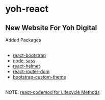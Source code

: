 # yoh-react
<h2>New Website For Yoh Digital</h2>
<p>Added Packages<p>
<ul><br/>
  <li><a href="https://react-bootstrap.github.io/">react-bootstrap</a></li>
  <li><a href="https://github.com/sass/node-sass">node-sass</a></li>
  <li><a href="https://www.npmjs.com/package/react-helmet">react-helmet</a></li>
  <li><a href="https://www.npmjs.com/package/react-router-dom">react-router-dom</a></li>
   <li><a href="https://getbootstrap.com/docs/4.4/getting-started/theming/"> bootstrap-custom-theme</a></li>
 </ul>
<br/>
 NOTE: <a href="https://reactjs.org/blog/2019/08/08/react-v16.9.0.html#renaming-unsafe-lifecycle-methods">react-codemod for Lifecycle Methods</a>

